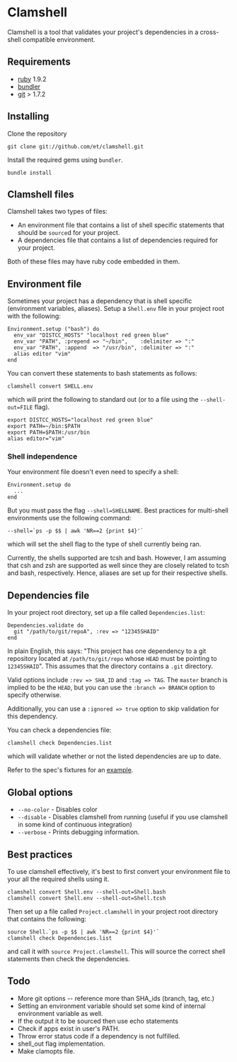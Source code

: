 # Clamshell

Clamshell is a tool that validates your project's dependencies in
a cross-shell compatible environment.

## Requirements

* [ruby](http://www.ruby-lang.org/en/downloads/) 1.9.2
* [bundler](http://gembundler.com/)
* [git](http://git-scm.com/download) > 1.7.2

## Installing

Clone the repository

    git clone git://github.com/et/clamshell.git

Install the required gems using `bundler`.

    bundle install

## Clamshell files

Clamshell takes two types of files:

* An environment file that contains a list of shell specific statements that should be `source`d for your project.
* A dependencies file that contains a list of dependencies required for your project.

Both of these files may have ruby code embedded in them.

##  Environment file

Sometimes your project has a dependency that is shell specific (environment variables,
aliases). Setup a `Shell.env` file in your project root with the following:

    Environment.setup ("bash") do
      env_var "DISTCC_HOSTS" "localhost red green blue"
      env_var "PATH", :prepend => "~/bin",    :delimiter => ":"
      env_var "PATH", :append  => "/usr/bin", :delimiter => ":"
      alias editor "vim"
    end

You can convert these statements to bash statements as follows:

    clamshell convert SHELL.env

which will print the following to standard out (or to a file using the `--shell-out=FILE` flag).

    export DISTCC_HOSTS="localhost red green blue"
    export PATH=~/bin:$PATH
    export PATH=$PATH:/usr/bin
    alias editor="vim"

### Shell independence

Your environment file doesn't even need to specify a shell:

    Environment.setup do
      ...
    end

But you must pass the flag `--shell=SHELLNAME`.
Best practices for multi-shell environments use the following command:

    --shell=`ps -p $$ | awk 'NR==2 {print $4}'`

which will set the shell flag to the type of shell currently being ran.

Currently, the shells supported are tcsh and bash. However, I am assuming that
csh and zsh are supported as well since they are closely related to tcsh and
bash, respectively. Hence, aliases are set up for their respective shells.


## Dependencies file

In your project root directory, set up a file called `Dependencies.list`:

    Dependencies.validate do
      git "/path/to/git/repoA", :rev => "12345SHAID"
    end

In plain English, this says: "This project has one dependency to a git
repository located at `/path/to/git/repo` whose `HEAD` must be pointing to `12345SHAID`".
This assumes that the directory contains a `.git` directory.

Valid options include `:rev => SHA_ID` and `:tag => TAG`.
The `master` branch is implied to be the `HEAD`, but you can use the `:branch => BRANCH`
option to specify otherwise.

Additionally, you can use a `:ignored => true` option to skip validation for this dependency.

You can check a dependencies file:

    clamshell check Dependencies.list

which will validate whether or not the listed dependencies are up to date.

Refer to the spec's fixtures for an [example](https://github.com/et/clamshell/blob/master/spec/fixtures/Dependencies.list).


## Global options

* `--no-color`       - Disables color
* `--disable`        - Disables clamshell from running (useful if you use clamshell in some kind of continuous integration)
* `--verbose`        - Prints debugging information.

## Best practices

To use clamshell effectively, it's best to first convert your environment file
to your all the required shells using it.

    clamshell convert Shell.env --shell-out=Shell.bash
    clamshell convert Shell.env --shell-out=Shell.tcsh

Then set up a file called `Project.clamshell` in your project root directory
that contains the following:

    source Shell.`ps -p $$ | awk 'NR==2 {print $4}'`
    clamshell check Dependencies.list

and call it with `source Project.clamshell`. This will source the correct shell
statements then check the dependencies.

## Todo

* More git options -- reference more than SHA_ids (branch, tag, etc.)
* Setting an environment variable should set some kind of internal environment variable as well.
* If the output it to be sourced then use echo statements
* Check if apps exist in user's PATH.
* Throw error status code if a dependency is not fulfilled.
* shell_out flag implementation.
* Make clamopts file.

